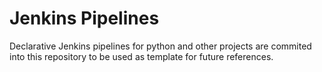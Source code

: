 # Jenkins Pipelines

Declarative Jenkins pipelines for python and other projects are commited into this repository to be used as template for future references.
